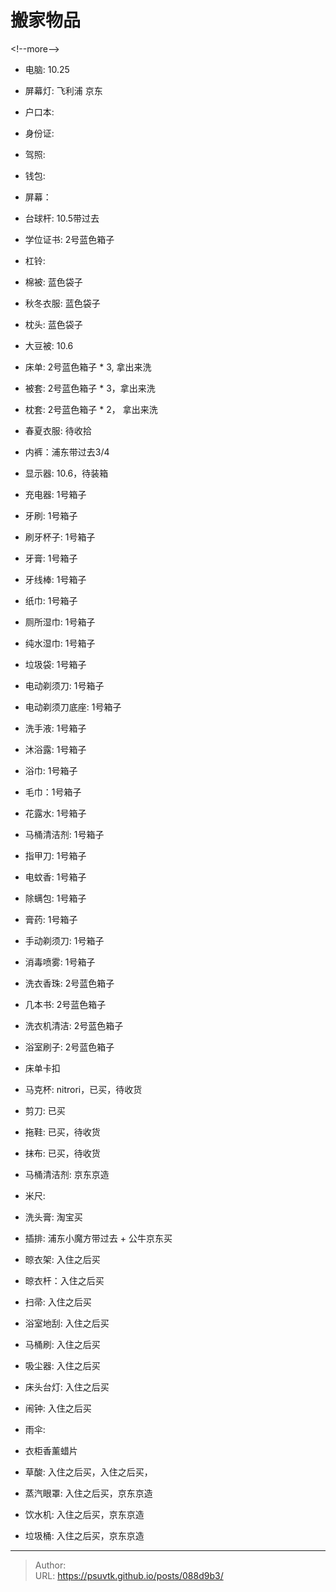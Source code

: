 # 搬家物品


&lt;!--more--&gt;
- 电脑: 10.25
- 屏幕灯: 飞利浦 京东 
- 户口本: 
- 身份证: 
- 驾照:
- 钱包:
- 屏幕：

- 台球杆: 10.5带过去
- 学位证书: 2号蓝色箱子
- 杠铃: 

- 棉被: 蓝色袋子
- 秋冬衣服: 蓝色袋子
- 枕头: 蓝色袋子

- 大豆被: 10.6
- 床单: 2号蓝色箱子 * 3, 拿出来洗
- 被套: 2号蓝色箱子 * 3，拿出来洗
- 枕套: 2号蓝色箱子 * 2， 拿出来洗
- 春夏衣服: 待收拾
- 内裤：浦东带过去3/4 
- 显示器: 10.6，待装箱

- 充电器: 1号箱子
- 牙刷: 1号箱子
- 刷牙杯子: 1号箱子
- 牙膏: 1号箱子
- 牙线棒: 1号箱子
- 纸巾: 1号箱子
- 厕所湿巾: 1号箱子
- 纯水湿巾: 1号箱子
- 垃圾袋: 1号箱子
- 电动剃须刀: 1号箱子 
- 电动剃须刀底座: 1号箱子
- 洗手液: 1号箱子
- 沐浴露: 1号箱子
- 浴巾: 1号箱子 
- 毛巾：1号箱子
- 花露水: 1号箱子
- 马桶清洁剂: 1号箱子
- 指甲刀: 1号箱子
- 电蚊香: 1号箱子
- 除螨包: 1号箱子
- 膏药: 1号箱子
- 手动剃须刀: 1号箱子
- 消毒喷雾: 1号箱子
- 洗衣香珠: 2号蓝色箱子
- 几本书: 2号蓝色箱子
- 洗衣机清洁: 2号蓝色箱子
- 浴室刷子: 2号蓝色箱子
- 床单卡扣

- 马克杯: nitrori，已买，待收货
- 剪刀: 已买
- 拖鞋: 已买，待收货
- 抹布: 已买，待收货
- 马桶清洁剂: 京东京造
- 米尺: 

- 洗头膏: 淘宝买
- 插排: 浦东小魔方带过去 &#43; 公牛京东买
- 晾衣架: 入住之后买
- 晾衣杆：入住之后买
- 扫帚: 入住之后买
- 浴室地刮: 入住之后买
- 马桶刷: 入住之后买
- 吸尘器: 入住之后买
- 床头台灯: 入住之后买
- 闹钟: 入住之后买
- 雨伞: 
- 衣柜香薰蜡片
- 草酸: 入住之后买，入住之后买，
- 蒸汽眼罩: 入住之后买，京东京造
- 饮水机: 入住之后买，京东京造
- 垃圾桶: 入住之后买，京东京造



---

> Author:   
> URL: https://psuvtk.github.io/posts/088d9b3/  

